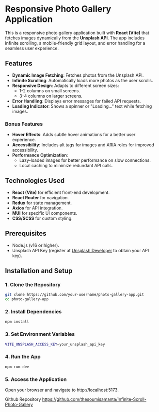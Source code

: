 # Responsive Photo Gallery Application

This is a responsive photo gallery application built with **React (Vite)** that fetches images dynamically from the **Unsplash API**. The app includes infinite scrolling, a mobile-friendly grid layout, and error handling for a seamless user experience.  

## Features

- **Dynamic Image Fetching**: Fetches photos from the Unsplash API.  
- **Infinite Scrolling**: Automatically loads more photos as the user scrolls.  
- **Responsive Design**: Adapts to different screen sizes:  
  - 1-2 columns on small screens.  
  - 3-4 columns on larger screens.  
- **Error Handling**: Displays error messages for failed API requests.  
- **Loading Indicator**: Shows a spinner or "Loading..." text while fetching images. 

### Bonus Features 

- **Hover Effects**: Adds subtle hover animations for a better user experience.  
- **Accessibility**: Includes alt tags for images and ARIA roles for improved accessibility.  
- **Performance Optimization**:  
  - Lazy-loaded images for better performance on slow connections.  
  - Local caching to minimize redundant API calls. 



## Technologies Used  
- **React (Vite)** for efficient front-end development.  
- **React Router** for navigation.  
- **Redux** for state management.  
- **Axios** for API integration.  
- **MUI** for specific UI components.  
- **CSS/SCSS** for custom styling. 


## Prerequisites  
- Node.js (v16 or higher).  
- Unsplash API Key (register at [Unsplash Developer](https://unsplash.com/developers) to obtain your API key).  


## Installation and Setup  

### 1. Clone the Repository  
```bash  
git clone https://github.com/your-username/photo-gallery-app.git  
cd photo-gallery-app  
```

### 2. Install Dependencies
```bash
npm install 
``` 

### 3. Set Environment Variables
```bash
VITE_UNSPLASH_ACCESS_KEY=your_unsplash_api_key
``` 

### 4. Run the App
```bash
npm run dev  
```

### 5. Access the Application
Open your browser and navigate to http://localhost:5173.


Github Repository
https://github.com/thesoumisamanta/Infinite-Scroll-Photo-Gallery

